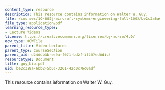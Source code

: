 ```yaml
---
content_type: resource
description: This resource contains information on Walter W. Guy.
file: /courses/16-885j-aircraft-systems-engineering-fall-2005/be2c3a8a6bb25b5d326142c0c76c0adf_guy_bio.pdf
file_type: application/pdf
learning_resource_types:
- Lecture Videos
license: https://creativecommons.org/licenses/by-nc-sa/4.0/
ocw_type: OCWFile
parent_title: Video Lectures
parent_type: CourseSection
parent_uid: d240db3b-e49a-f071-bd2f-1f257ed6d1c9
resourcetype: Document
title: guy_bio.pdf
uid: be2c3a8a-6bb2-5b5d-3261-42c0c76c0adf
---
```

This resource contains information on Walter W. Guy.
